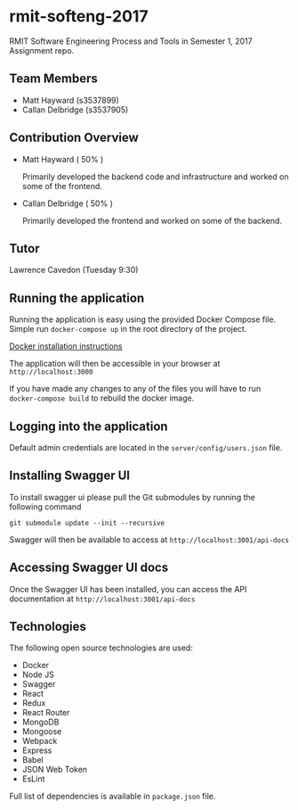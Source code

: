 # rmit-softeng-2017

RMIT Software Engineering Process and Tools in Semester 1, 2017 Assignment repo.

## Team Members

- Matt Hayward (s3537899)
- Callan Delbridge (s3537905)

## Contribution Overview

- Matt Hayward ( 50% )

  Primarily developed the backend code and infrastructure and worked on some of the frontend.

- Callan Delbridge ( 50% )

  Primarily developed the frontend and worked on some of the backend.

## Tutor

Lawrence Cavedon (Tuesday 9:30)

## Running the application

Running the application is easy using the provided Docker Compose file. Simple run `docker-compose up` in the root directory of the project.

[Docker installation instructions](https://docs.docker.com/engine/getstarted/step_one/)

The application will then be accessible in your browser at `http://localhost:3000`

If you have made any changes to any of the files you will have to run `docker-compose build` to rebuild the docker image.

## Logging into the application

Default admin credentials are located in the `server/config/users.json` file.

## Installing Swagger UI

To install swagger ui please pull the Git submodules by running the following command

`git submodule update --init --recursive`

Swagger will then be available to access at `http://localhost:3001/api-docs`

## Accessing Swagger UI docs

Once the Swagger UI has been installed, you can access the API documentation at `http://localhost:3001/api-docs`

## Technologies

The following open source technologies are used:

- Docker
- Node JS
- Swagger
- React
- Redux
- React Router
- MongoDB
- Mongoose
- Webpack
- Express
- Babel
- JSON Web Token
- EsLint

Full list of dependencies is available in `package.json` file.
